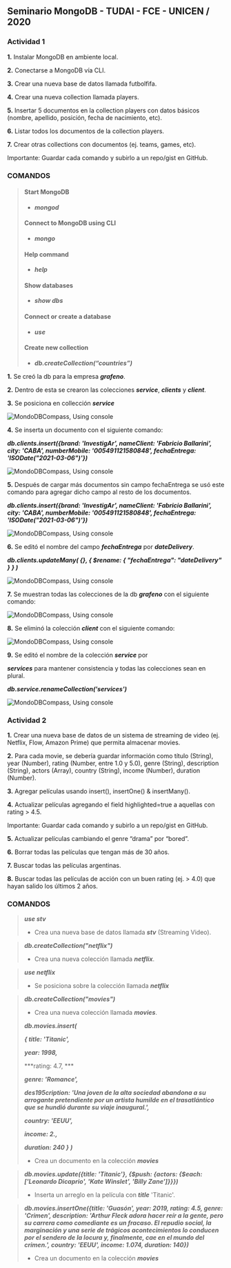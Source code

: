 ## Seminario MongoDB - TUDAI - FCE - UNICEN / 2020

### Actividad 1
**1.** Instalar MongoDB en ambiente local.

**2.** Conectarse a MongoDB vía CLI.

**3.** Crear una nueva base de datos llamada futbolfifa.

**4.** Crear una nueva collection llamada players.

**5.** Insertar 5 documentos en la collection players con datos básicos (nombre, apellido, posición, fecha de nacimiento, etc).

**6.** Listar todos los documentos de la collection players.

**7.** Crear otras collections con documentos (ej. teams, games, etc).

Importante: Guardar cada comando y subirlo a un repo/gist en GitHub.

### COMANDOS

> #### Start MongoDB 
> - ***mongod***
>
> #### Connect to MongoDB using CLI 
> - ***mongo***
>
> #### Help command 
> - ***help***
>
> #### Show databases 
> - ***show dbs***
>
> #### Connect or create a database 
> - ***use <dbname>***
>
> #### Create new collection 
> - ***db.createCollection(“countries”)***


**1.**  Se creó la db para la empresa ***grafeno***.

**2.**  Dentro de esta se crearon las colecciones ***service***, ***clients*** y ***client***.

**3.**  Se posiciona en collección ***service***

![MondoDBCompass, Using console](images/created_switched.jpg)

**4.**  Se inserta un documento con el siguiente comando: 

***db.clients.insert({brand: 'InvestigAr', nameClient: 'Fabricio Ballarini', city: 'CABA', numberMobile: '005491121580848', fechaEntrega: 'ISODate("2021-03-06")'})***

![MondoDBCompass, Using console](images/result-insert-date.jpg)

**5.**  Después de cargar más documentos sin campo fechaEntrega se usó este comando para agregar dicho campo al resto de los documentos.  

***db.clients.insert({brand: 'InvestigAr', nameClient: 'Fabricio Ballarini', city: 'CABA', numberMobile: '005491121580848', fechaEntrega: 'ISODate("2021-03-06")'})***

![MondoDBCompass, Using console](images/dbFind.jpg)

**6.**  Se editó el nombre del campo ***fechaEntrega*** por ***dateDelivery***.

***db.clients.updateMany( {}, { $rename: { "fechaEntrega": "dateDelivery" } } )***

![MondoDBCompass, Using console](images/setDate.jpg)

**7.**  Se muestran todas las colecciones de la db ***grafeno*** con el siguiente comando:

![MondoDBCompass, Using console](images/showCollection.jpg)

**8.**  Se eliminó la colección ***client*** con el siguiente comando:

![MondoDBCompass, Using console](images/dropCollection.jpg)

**9.**  Se editó el nombre de la colección ***service*** por 

***services*** para mantener consistencia y todas las colecciones sean en plural.

***db.service.renameCollection('services')***

![MondoDBCompass, Using console](images/setNameCollection.jpg)

### Actividad 2

**1.** Crear una nueva base de datos de un sistema de streaming de video
(ej. Netflix, Flow, Amazon Prime) que permita almacenar movies.

**2.** Para cada movie, se debería guardar información como título
(String), year (Number), rating (Number, entre 1.0 y 5.0), genre
(String), description (String), actors (Array<String>), country
(String), income (Number), duration (Number).

**3.** Agregar películas usando insert(), insertOne() & insertMany().

**4.** Actualizar películas agregando el field highlighted=true a aquellas
con rating > 4.5.

Importante: Guardar cada comando y subirlo a un repo/gist en GitHub.

**5.** Actualizar películas cambiando el genre “drama” por “bored”.

**6.** Borrar todas las películas que tengan más de 30 años.

**7.** Buscar todas las películas argentinas.

**8.** Buscar todas las películas de acción con un buen rating (ej. > 4.0)
que hayan salido los últimos 2 años.


### COMANDOS

> ***use stv*** 
> - Crea una nueva base de datos llamada ***stv*** (Streaming Video).

> ***db.createCollection("netflix")***
> - Crea una nueva colección llamada ***netflix***.

> ***use netflix***
> - Se posiciona sobre la colección llamada ***netflix***

> ***db.createCollection("movies")***
> - Crea una nueva colección llamada ***movies***.
>
> ***db.movies.insert(***
>
> ***{ title: 'Titanic',*** 
>    
> ***year: 1998,*** 
>    
> ***rating: 4.7, ***
>   
> ***genre: 'Romance',*** 
>    
> ***des195cription: 'Una joven de la alta sociedad abandona a su arrogante pretendiente por un artista humilde en el trasatlántico que se hundió durante su viaje inaugural.',*** 
>    
> ***country: 'EEUU',*** 
>   
> ***income:  2.,***
>
> ***duration: 240 } )***
> - Crea un documento en la colección ***movies***

> ***db.movies.update({title: 'Titanic'}, {$push: {actors: {$each:['Leonardo Dicaprio', 'Kate Winslet', 'Billy Zane']}}})***
> - Inserta un arreglo en la película con ***title*** 'Titanic'.

> ***db.movies.insertOne({title: 'Guasón', year: 2019, rating: 4.5, genre: 'Crimen', description: 'Arthur Fleck adora hacer reír a la gente, pero su carrera como comediante es un fracaso. El repudio social, la marginación y una serie de trágicos acontecimientos lo conducen por el sendero de la locura y, finalmente, cae en el mundo del crimen.', country: 'EEUU', income:  1.074, duration: 140})***
> - Crea un documento en la colección ***movies***







